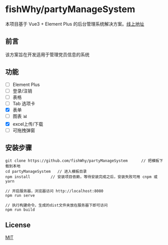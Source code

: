 #  fishWhy/partyManageSystem



本项目基于 Vue3 + Element Plus 的后台管理系统解决方案。[线上地址](https://github.com/lin-xin/vue-manage-system)


## 前言

该方案旨在开发适用于管理党员信息的系统

## 功能

-   [ ] Element Plus
-   [ ] 登录/注销
-   [ ] 表格
-   [ ] Tab 选项卡
-   [x] 表单
-   [ ] 图表 :bar_chart:
-   [x] excel上传/下载
-   [ ] 可拖拽弹窗

## 安装步骤

```
git clone https://github.com/fishWhy/partyManageSystem      // 把模板下载到本地
cd partyManageSystem   // 进入模板目录
npm install         // 安装项目依赖，等待安装完成之后，安装失败可用 cnpm 或 yarn

// 开启服务器，浏览器访问 http://localhost:8080
npm run serve

// 执行构建命令，生成的dist文件夹放在服务器下即可访问
npm run build
```


## License

[MIT](https://github.com/lin-xin/vue-manage-system/blob/master/LICENSE)
